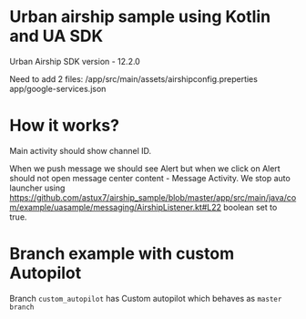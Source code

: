 # Urban airship sample using Kotlin and UA SDK

Urban Airship SDK version - 12.2.0

Need to add 2 files:
/app/src/main/assets/airshipconfig.preperties
app/google-services.json

# How it works?
Main activity should show channel ID.

When we push message we should see Alert but when we click on Alert should not open message center content - Message Activity.
We stop auto launcher using https://github.com/astux7/airship_sample/blob/master/app/src/main/java/com/example/uasample/messaging/AirshipListener.kt#L22 boolean set to true.

# Branch example with custom Autopilot
Branch `custom_autopilot` has Custom autopilot which behaves as `master branch`
